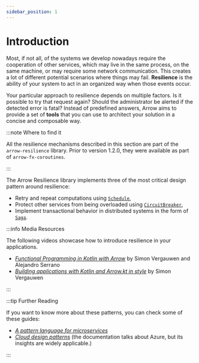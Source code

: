 ```yaml
---
sidebar_position: 1
---
```


# Introduction

Most, if not all, of the systems we develop nowadays require the cooperation of
other services, which may live in the same process, on the same machine, or may
require some network communication. This creates a lot of different potential
scenarios where things may fail. **Resilience** is the ability of your system 
to act in an organized way when those events occur.

Your particular approach to resilience depends on multiple factors. Is it
possible to try that request again? Should the administrator be alerted if the
detected error is fatal? Instead of predefined answers, Arrow aims to provide
a set of **tools** that you can use to architect your solution in a concise
and composable way.

:::note Where to find it

All the resilience mechanisms described in this section are part of the `arrow-resilience` library. Prior to version 1.2.0, they were available as part of `arrow-fx-coroutines`.

:::

The Arrow Resilience library implements three of the most critical design
pattern around resilience:

- Retry and repeat computations using [`Schedule`](../retry-and-repeat),
- Protect other services from being overloaded using [`CircuitBreaker`](../circuitbreaker),
- Implement transactional behavior in distributed systems in the form of [`Saga`](../saga).

:::info Media Resources

The following videos showcase how to introduce resilience in your applications.

- [_Functional Programming in Kotlin with Arrow_](https://www.youtube.com/watch?v=IDMmmrRhUvQ) by Simon Vergauwen and Alejandro Serrano
- [_Building applications with Kotlin and Arrow.kt in style_](https://www.youtube.com/watch?v=g79A6HmbW5M) by Simon Vergauwen

:::

:::tip Further Reading

If you want to know more about these patterns, you can check some of these guides:

- [_A pattern language for microservices_](https://microservices.io/patterns/)
- [_Cloud design patterns_](https://learn.microsoft.com/en-us/azure/architecture/patterns/)
  (the documentation talks about Azure, but its insights are widely applicable.)

:::
